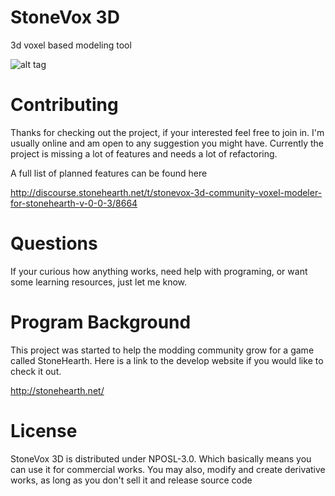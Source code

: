 StoneVox 3D
==========

3d voxel based modeling tool

![alt tag](https://raw.github.com/honestabelink/stonevox3d/master/repo_images/update002.png)

Contributing
==========

Thanks for checking out the project, if your interested feel free to join in. I'm usually online and am open to any suggestion 
you might have. Currently the project is missing a lot of features and needs a lot of refactoring. 

A full list of planned features can be found here

http://discourse.stonehearth.net/t/stonevox-3d-community-voxel-modeler-for-stonehearth-v-0-0-3/8664

Questions
==========

If your curious how anything works, need help with programing, or want some learning resources, just let me know.

Program Background
==========

This project was started to help the modding community grow for a game called StoneHearth. Here is a link
to the develop website if you would like to check it out.

http://stonehearth.net/

License
==========

StoneVox 3D is distributed under NPOSL-3.0. Which basically means you can use it for commercial works.
You may also, modify and create derivative works, as long as you don't sell it and release source code
